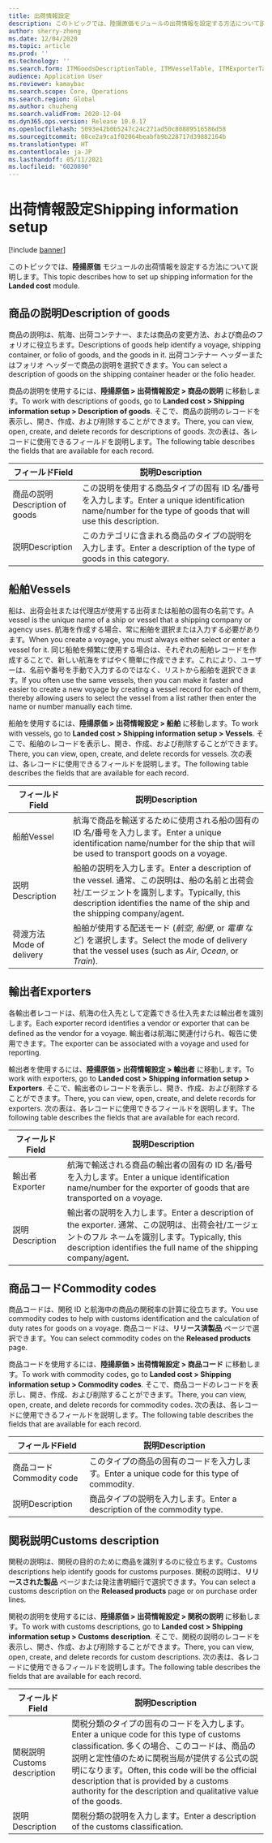 ```yaml
---
title: 出荷情報設定
description: このトピックでは、陸揚原価モジュールの出荷情報を設定する方法について説明します。
author: sherry-zheng
ms.date: 12/04/2020
ms.topic: article
ms.prod: ''
ms.technology: ''
ms.search.form: ITMGoodsDescriptionTable, ITMVesselTable, ITMExporterTable, ITMCommodityCodeTable, ITMCustomsDescription
audience: Application User
ms.reviewer: kamaybac
ms.search.scope: Core, Operations
ms.search.region: Global
ms.author: chuzheng
ms.search.validFrom: 2020-12-04
ms.dyn365.ops.version: Release 10.0.17
ms.openlocfilehash: 5093e42b0b5247c24c271ad50c80889516586d58
ms.sourcegitcommit: 08ce2a9ca1f02064beabfb9b228717d39882164b
ms.translationtype: HT
ms.contentlocale: ja-JP
ms.lasthandoff: 05/11/2021
ms.locfileid: "6020890"
---
```

# <a name="shipping-information-setup"></a><span data-ttu-id="02412-103">出荷情報設定</span><span class="sxs-lookup"><span data-stu-id="02412-103">Shipping information setup</span></span>

[!include [banner](../../includes/banner.md)]

<span data-ttu-id="02412-104">このトピックでは、**陸揚原価** モジュールの出荷情報を設定する方法について説明します。</span><span class="sxs-lookup"><span data-stu-id="02412-104">This topic describes how to set up shipping information for the **Landed cost** module.</span></span>

## <a name="description-of-goods"></a><a name="description-of-goods"></a><span data-ttu-id="02412-105">商品の説明</span><span class="sxs-lookup"><span data-stu-id="02412-105">Description of goods</span></span>

<span data-ttu-id="02412-106">商品の説明は、航海、出荷コンテナー、または商品の変更方法、および商品のフォリオに役立ちます。</span><span class="sxs-lookup"><span data-stu-id="02412-106">Descriptions of goods help identify a voyage, shipping container, or folio of goods, and the goods in it.</span></span> <span data-ttu-id="02412-107">出荷コンテナー ヘッダーまたはフォリオ ヘッダーで商品の説明を選択できます。</span><span class="sxs-lookup"><span data-stu-id="02412-107">You can select a description of goods on the shipping container header or the folio header.</span></span>

<span data-ttu-id="02412-108">商品の説明を使用するには、**陸揚原価 \> 出荷情報設定 \> 商品の説明** に移動します。</span><span class="sxs-lookup"><span data-stu-id="02412-108">To work with descriptions of goods, go to **Landed cost \> Shipping information setup \> Description of goods**.</span></span> <span data-ttu-id="02412-109">そこで、商品の説明のレコードを表示し、開き、作成、および削除することができます。</span><span class="sxs-lookup"><span data-stu-id="02412-109">There, you can view, open, create, and delete records for descriptions of goods.</span></span> <span data-ttu-id="02412-110">次の表は、各レコードに使用できるフィールドを説明します。</span><span class="sxs-lookup"><span data-stu-id="02412-110">The following table describes the fields that are available for each record.</span></span>

| <span data-ttu-id="02412-111">フィールド</span><span class="sxs-lookup"><span data-stu-id="02412-111">Field</span></span> | <span data-ttu-id="02412-112">説明</span><span class="sxs-lookup"><span data-stu-id="02412-112">Description</span></span> |
|---|---|
| <span data-ttu-id="02412-113">商品の説明</span><span class="sxs-lookup"><span data-stu-id="02412-113">Description of goods</span></span> | <span data-ttu-id="02412-114">この説明を使用する商品タイプの固有 ID 名/番号を入力します。</span><span class="sxs-lookup"><span data-stu-id="02412-114">Enter a unique identification name/number for the type of goods that will use this description.</span></span> |
| <span data-ttu-id="02412-115">説明</span><span class="sxs-lookup"><span data-stu-id="02412-115">Description</span></span> | <span data-ttu-id="02412-116">このカテゴリに含まれる商品のタイプの説明を入力します。</span><span class="sxs-lookup"><span data-stu-id="02412-116">Enter a description of the type of goods in this category.</span></span> |

## <a name="vessels"></a><a name="vessels"></a><span data-ttu-id="02412-117">船舶</span><span class="sxs-lookup"><span data-stu-id="02412-117">Vessels</span></span>

<span data-ttu-id="02412-118">船は、出荷会社または代理店が使用する出荷または船舶の固有の名前です。</span><span class="sxs-lookup"><span data-stu-id="02412-118">A vessel is the unique name of a ship or vessel that a shipping company or agency uses.</span></span> <span data-ttu-id="02412-119">航海を作成する場合、常に船舶を選択または入力する必要があります。</span><span class="sxs-lookup"><span data-stu-id="02412-119">When you create a voyage, you must always either select or enter a vessel for it.</span></span> <span data-ttu-id="02412-120">同じ船舶を頻繁に使用する場合は、それぞれの船舶レコードを作成することで、新しい航海をすばやく簡単に作成できます。これにより、ユーザーは、名前や番号を手動で入力するのではなく、リストから船舶を選択できます。</span><span class="sxs-lookup"><span data-stu-id="02412-120">If you often use the same vessels, then you can make it faster and easier to create a new voyage by creating a vessel record for each of them, thereby allowing users to select the vessel from a list rather then enter the name or number manually each time.</span></span>

<span data-ttu-id="02412-121">船舶を使用するには、**陸揚原価 \> 出荷情報設定 \> 船舶** に移動します。</span><span class="sxs-lookup"><span data-stu-id="02412-121">To work with vessels, go to **Landed cost \> Shipping information setup \> Vessels**.</span></span> <span data-ttu-id="02412-122">そこで、船舶のレコードを表示し、開き、作成、および削除することができます。</span><span class="sxs-lookup"><span data-stu-id="02412-122">There, you can view, open, create, and delete records for vessels.</span></span> <span data-ttu-id="02412-123">次の表は、各レコードに使用できるフィールドを説明します。</span><span class="sxs-lookup"><span data-stu-id="02412-123">The following table describes the fields that are available for each record.</span></span>

| <span data-ttu-id="02412-124">フィールド</span><span class="sxs-lookup"><span data-stu-id="02412-124">Field</span></span> | <span data-ttu-id="02412-125">説明</span><span class="sxs-lookup"><span data-stu-id="02412-125">Description</span></span> |
|---|---|
| <span data-ttu-id="02412-126">船舶</span><span class="sxs-lookup"><span data-stu-id="02412-126">Vessel</span></span> | <span data-ttu-id="02412-127">航海で商品を輸送するために使用される船の固有の ID 名/番号を入力します。</span><span class="sxs-lookup"><span data-stu-id="02412-127">Enter a unique identification name/number for the ship that will be used to transport goods on a voyage.</span></span> |
| <span data-ttu-id="02412-128">説明</span><span class="sxs-lookup"><span data-stu-id="02412-128">Description</span></span> | <span data-ttu-id="02412-129">船舶の説明を入力します。</span><span class="sxs-lookup"><span data-stu-id="02412-129">Enter a description of the vessel.</span></span> <span data-ttu-id="02412-130">通常、この説明は、船の名前と出荷会社/エージェントを識別します。</span><span class="sxs-lookup"><span data-stu-id="02412-130">Typically, this description identifies the name of the ship and the shipping company/agent.</span></span> |
| <span data-ttu-id="02412-131">荷渡方法</span><span class="sxs-lookup"><span data-stu-id="02412-131">Mode of delivery</span></span> | <span data-ttu-id="02412-132">船舶が使用する配送モード (_航空_, _船便_, or _電車_ など) を選択します。</span><span class="sxs-lookup"><span data-stu-id="02412-132">Select the mode of delivery that the vessel uses (such as _Air_, _Ocean_, or _Train_).</span></span> |

## <a name="exporters"></a><span data-ttu-id="02412-133">輸出者</span><span class="sxs-lookup"><span data-stu-id="02412-133">Exporters</span></span>

<span data-ttu-id="02412-134">各輸出者レコードは、航海の仕入先として定義できる仕入先または輸出者を識別します。</span><span class="sxs-lookup"><span data-stu-id="02412-134">Each exporter record identifies a vendor or exporter that can be defined as the vendor for a voyage.</span></span> <span data-ttu-id="02412-135">輸出者は航海に関連付けられ、報告に使用できます。</span><span class="sxs-lookup"><span data-stu-id="02412-135">The exporter can be associated with a voyage and used for reporting.</span></span>

<span data-ttu-id="02412-136">輸出者を使用するには、**陸揚原価 \> 出荷情報設定 \> 輸出者** に移動します。</span><span class="sxs-lookup"><span data-stu-id="02412-136">To work with exporters, go to **Landed cost \> Shipping information setup \> Exporters**.</span></span> <span data-ttu-id="02412-137">そこで、輸出者のレコードを表示し、開き、作成、および削除することができます。</span><span class="sxs-lookup"><span data-stu-id="02412-137">There, you can view, open, create, and delete records for exporters.</span></span> <span data-ttu-id="02412-138">次の表は、各レコードに使用できるフィールドを説明します。</span><span class="sxs-lookup"><span data-stu-id="02412-138">The following table describes the fields that are available for each record.</span></span>

| <span data-ttu-id="02412-139">フィールド</span><span class="sxs-lookup"><span data-stu-id="02412-139">Field</span></span> | <span data-ttu-id="02412-140">説明</span><span class="sxs-lookup"><span data-stu-id="02412-140">Description</span></span> |
|---|---|
| <span data-ttu-id="02412-141">輸出者</span><span class="sxs-lookup"><span data-stu-id="02412-141">Exporter</span></span> | <span data-ttu-id="02412-142">航海で輸送される商品の輸出者の固有の ID 名/番号を入力します。</span><span class="sxs-lookup"><span data-stu-id="02412-142">Enter a unique identification name/number for the exporter of goods that are transported on a voyage.</span></span> |
| <span data-ttu-id="02412-143">説明</span><span class="sxs-lookup"><span data-stu-id="02412-143">Description</span></span> | <span data-ttu-id="02412-144">輸出者の説明を入力します。</span><span class="sxs-lookup"><span data-stu-id="02412-144">Enter a description of the exporter.</span></span> <span data-ttu-id="02412-145">通常、この説明は、出荷会社/エージェントのフル ネームを識別します。</span><span class="sxs-lookup"><span data-stu-id="02412-145">Typically, this description identifies the full name of the shipping company/agent.</span></span> |

## <a name="commodity-codes"></a><span data-ttu-id="02412-146">商品コード</span><span class="sxs-lookup"><span data-stu-id="02412-146">Commodity codes</span></span>

<span data-ttu-id="02412-147">商品コードは、関税 ID と航海中の商品の関税率の計算に役立ちます。</span><span class="sxs-lookup"><span data-stu-id="02412-147">You use commodity codes to help with customs identification and the calculation of duty rates for goods on a voyage.</span></span> <span data-ttu-id="02412-148">商品コードは、**リリース済製品** ページで選択できます。</span><span class="sxs-lookup"><span data-stu-id="02412-148">You can select commodity codes on the **Released products** page.</span></span>

<span data-ttu-id="02412-149">商品コードを使用するには、**陸揚原価 \> 出荷情報設定 \> 商品コード** に移動します。</span><span class="sxs-lookup"><span data-stu-id="02412-149">To work with commodity codes, go to **Landed cost \> Shipping information setup \> Commodity codes**.</span></span> <span data-ttu-id="02412-150">そこで、商品コードのレコードを表示し、開き、作成、および削除することができます。</span><span class="sxs-lookup"><span data-stu-id="02412-150">There, you can view, open, create, and delete records for commodity codes.</span></span> <span data-ttu-id="02412-151">次の表は、各レコードに使用できるフィールドを説明します。</span><span class="sxs-lookup"><span data-stu-id="02412-151">The following table describes the fields that are available for each record.</span></span>

| <span data-ttu-id="02412-152">フィールド</span><span class="sxs-lookup"><span data-stu-id="02412-152">Field</span></span> | <span data-ttu-id="02412-153">説明</span><span class="sxs-lookup"><span data-stu-id="02412-153">Description</span></span> |
|---|---|
| <span data-ttu-id="02412-154">商品コード</span><span class="sxs-lookup"><span data-stu-id="02412-154">Commodity code</span></span> | <span data-ttu-id="02412-155">このタイプの商品の固有のコードを入力します。</span><span class="sxs-lookup"><span data-stu-id="02412-155">Enter a unique code for this type of commodity.</span></span> |
| <span data-ttu-id="02412-156">説明</span><span class="sxs-lookup"><span data-stu-id="02412-156">Description</span></span> | <span data-ttu-id="02412-157">商品タイプの説明を入力します。</span><span class="sxs-lookup"><span data-stu-id="02412-157">Enter a description of the commodity type.</span></span> |

## <a name="customs-description"></a><span data-ttu-id="02412-158">関税説明</span><span class="sxs-lookup"><span data-stu-id="02412-158">Customs description</span></span>

<span data-ttu-id="02412-159">関税の説明は、関税の目的のために商品を識別するのに役立ちます。</span><span class="sxs-lookup"><span data-stu-id="02412-159">Customs descriptions help identify goods for customs purposes.</span></span> <span data-ttu-id="02412-160">関税の説明は、**リリースされた製品** ページまたは発注書明細行で選択できます。</span><span class="sxs-lookup"><span data-stu-id="02412-160">You can select a customs description on the **Released products** page or on purchase order lines.</span></span>

<span data-ttu-id="02412-161">関税の説明を使用するには、**陸揚原価 \> 出荷情報設定 \> 関税の説明** に移動します。</span><span class="sxs-lookup"><span data-stu-id="02412-161">To work with customs descriptions, go to **Landed cost \> Shipping information setup \> Customs description**.</span></span> <span data-ttu-id="02412-162">そこで、関税の説明のレコードを表示し、開き、作成、および削除することができます。</span><span class="sxs-lookup"><span data-stu-id="02412-162">There, you can view, open, create, and delete records for custom descriptions.</span></span> <span data-ttu-id="02412-163">次の表は、各レコードに使用できるフィールドを説明します。</span><span class="sxs-lookup"><span data-stu-id="02412-163">The following table describes the fields that are available for each record.</span></span>

| <span data-ttu-id="02412-164">フィールド</span><span class="sxs-lookup"><span data-stu-id="02412-164">Field</span></span> | <span data-ttu-id="02412-165">説明</span><span class="sxs-lookup"><span data-stu-id="02412-165">Description</span></span> |
|---|---|
| <span data-ttu-id="02412-166">関税説明</span><span class="sxs-lookup"><span data-stu-id="02412-166">Customs description</span></span> | <span data-ttu-id="02412-167">関税分類のタイプの固有のコードを入力します。</span><span class="sxs-lookup"><span data-stu-id="02412-167">Enter a unique code for this type of customs classification.</span></span> <span data-ttu-id="02412-168">多くの場合、このコードは、商品の説明と定性値のために関税当局が提供する公式の説明になります。</span><span class="sxs-lookup"><span data-stu-id="02412-168">Often, this code will be the official description that is provided by a customs authority for the description and qualitative value of the goods.</span></span> |
| <span data-ttu-id="02412-169">説明</span><span class="sxs-lookup"><span data-stu-id="02412-169">Description</span></span> | <span data-ttu-id="02412-170">関税分類の説明を入力します。</span><span class="sxs-lookup"><span data-stu-id="02412-170">Enter a description of the customs classification.</span></span> |

